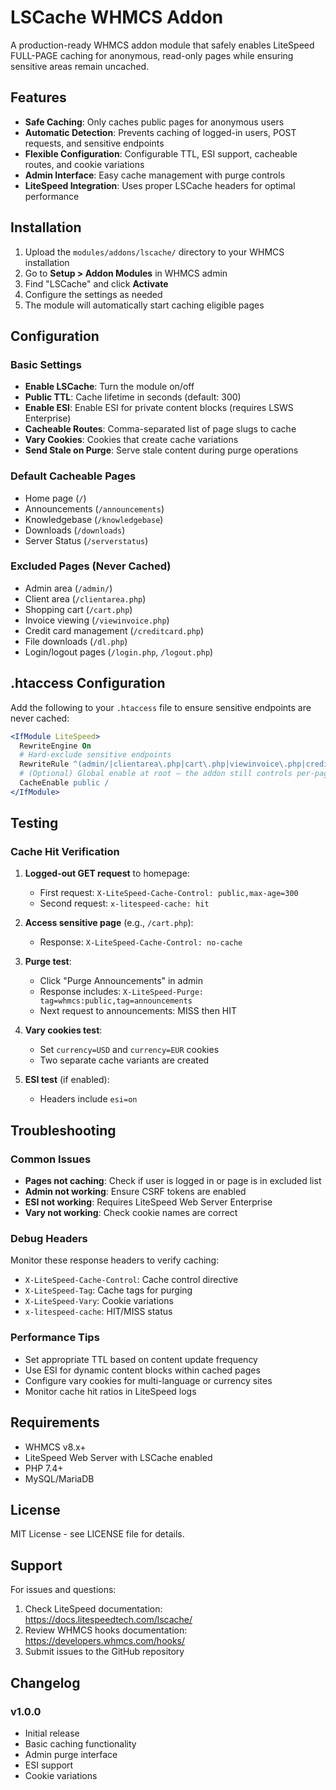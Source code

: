 # LSCache WHMCS Addon

A production-ready WHMCS addon module that safely enables LiteSpeed FULL-PAGE caching for anonymous, read-only pages while ensuring sensitive areas remain uncached.

## Features

- **Safe Caching**: Only caches public pages for anonymous users
- **Automatic Detection**: Prevents caching of logged-in users, POST requests, and sensitive endpoints
- **Flexible Configuration**: Configurable TTL, ESI support, cacheable routes, and cookie variations
- **Admin Interface**: Easy cache management with purge controls
- **LiteSpeed Integration**: Uses proper LSCache headers for optimal performance

## Installation

1. Upload the `modules/addons/lscache/` directory to your WHMCS installation
2. Go to **Setup > Addon Modules** in WHMCS admin
3. Find "LSCache" and click **Activate**
4. Configure the settings as needed
5. The module will automatically start caching eligible pages

## Configuration

### Basic Settings

- **Enable LSCache**: Turn the module on/off
- **Public TTL**: Cache lifetime in seconds (default: 300)
- **Enable ESI**: Enable ESI for private content blocks (requires LSWS Enterprise)
- **Cacheable Routes**: Comma-separated list of page slugs to cache
- **Vary Cookies**: Cookies that create cache variations
- **Send Stale on Purge**: Serve stale content during purge operations

### Default Cacheable Pages

- Home page (`/`)
- Announcements (`/announcements`)
- Knowledgebase (`/knowledgebase`)
- Downloads (`/downloads`)
- Server Status (`/serverstatus`)

### Excluded Pages (Never Cached)

- Admin area (`/admin/`)
- Client area (`/clientarea.php`)
- Shopping cart (`/cart.php`)
- Invoice viewing (`/viewinvoice.php`)
- Credit card management (`/creditcard.php`)
- File downloads (`/dl.php`)
- Login/logout pages (`/login.php`, `/logout.php`)

## .htaccess Configuration

Add the following to your `.htaccess` file to ensure sensitive endpoints are never cached:

```apache
<IfModule LiteSpeed>
  RewriteEngine On
  # Hard-exclude sensitive endpoints
  RewriteRule ^(admin/|clientarea\.php|cart\.php|viewinvoice\.php|creditcard\.php|dl\.php|login\.php|logout\.php) - [E=cache-control:no-cache]
  # (Optional) Global enable at root – the addon still controls per-page via headers
  CacheEnable public /
</IfModule>
```

## Testing

### Cache Hit Verification

1. **Logged-out GET request** to homepage:
   - First request: `X-LiteSpeed-Cache-Control: public,max-age=300`
   - Second request: `x-litespeed-cache: hit`

2. **Access sensitive page** (e.g., `/cart.php`):
   - Response: `X-LiteSpeed-Cache-Control: no-cache`

3. **Purge test**:
   - Click "Purge Announcements" in admin
   - Response includes: `X-LiteSpeed-Purge: tag=whmcs:public,tag=announcements`
   - Next request to announcements: MISS then HIT

4. **Vary cookies test**:
   - Set `currency=USD` and `currency=EUR` cookies
   - Two separate cache variants are created

5. **ESI test** (if enabled):
   - Headers include `esi=on`

## Troubleshooting

### Common Issues

- **Pages not caching**: Check if user is logged in or page is in excluded list
- **Admin not working**: Ensure CSRF tokens are enabled
- **ESI not working**: Requires LiteSpeed Web Server Enterprise
- **Vary not working**: Check cookie names are correct

### Debug Headers

Monitor these response headers to verify caching:

- `X-LiteSpeed-Cache-Control`: Cache control directive
- `X-LiteSpeed-Tag`: Cache tags for purging
- `X-LiteSpeed-Vary`: Cookie variations
- `x-litespeed-cache`: HIT/MISS status

### Performance Tips

- Set appropriate TTL based on content update frequency
- Use ESI for dynamic content blocks within cached pages
- Configure vary cookies for multi-language or currency sites
- Monitor cache hit ratios in LiteSpeed logs

## Requirements

- WHMCS v8.x+
- LiteSpeed Web Server with LSCache enabled
- PHP 7.4+
- MySQL/MariaDB

## License

MIT License - see LICENSE file for details.

## Support

For issues and questions:

1. Check LiteSpeed documentation: https://docs.litespeedtech.com/lscache/
2. Review WHMCS hooks documentation: https://developers.whmcs.com/hooks/
3. Submit issues to the GitHub repository

## Changelog

### v1.0.0
- Initial release
- Basic caching functionality
- Admin purge interface
- ESI support
- Cookie variations
